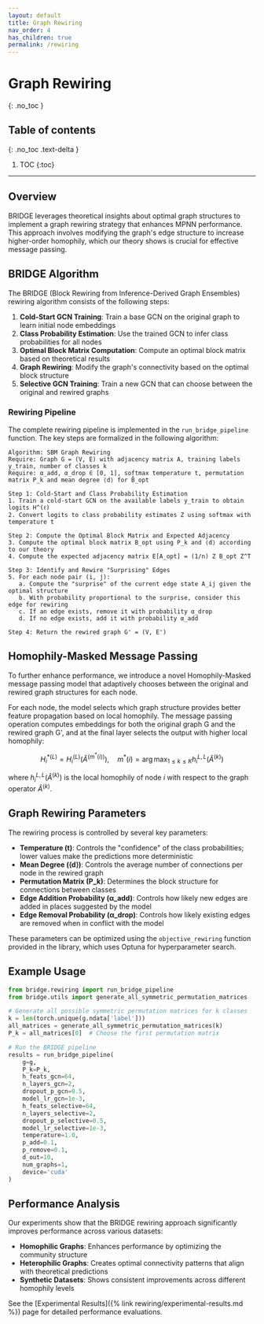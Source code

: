 ```yaml
---
layout: default
title: Graph Rewiring
nav_order: 4
has_children: true
permalink: /rewiring
---
```


# Graph Rewiring
{: .no_toc }

## Table of contents
{: .no_toc .text-delta }

1. TOC
{:toc}

---

## Overview

BRIDGE leverages theoretical insights about optimal graph structures to implement a graph rewiring strategy that enhances MPNN performance. This approach involves modifying the graph's edge structure to increase higher-order homophily, which our theory shows is crucial for effective message passing.

## BRIDGE Algorithm

The BRIDGE (Block Rewiring from Inference-Derived Graph Ensembles) rewiring algorithm consists of the following steps:

1. **Cold-Start GCN Training**: Train a base GCN on the original graph to learn initial node embeddings
2. **Class Probability Estimation**: Use the trained GCN to infer class probabilities for all nodes
3. **Optimal Block Matrix Computation**: Compute an optimal block matrix based on theoretical results
4. **Graph Rewiring**: Modify the graph's connectivity based on the optimal block structure
5. **Selective GCN Training**: Train a new GCN that can choose between the original and rewired graphs

### Rewiring Pipeline

The complete rewiring pipeline is implemented in the `run_bridge_pipeline` function. The key steps are formalized in the following algorithm:

```
Algorithm: SBM Graph Rewiring
Require: Graph G = (V, E) with adjacency matrix A, training labels y_train, number of classes k
Require: α_add, α_drop ∈ [0, 1], softmax temperature t, permutation matrix P_k and mean degree ⟨d⟩ for B̂_opt

Step 1: Cold-Start and Class Probability Estimation
1. Train a cold-start GCN on the available labels y_train to obtain logits H^(ℓ)
2. Convert logits to class probability estimates Z using softmax with temperature t

Step 2: Compute the Optimal Block Matrix and Expected Adjacency
3. Compute the optimal block matrix B_opt using P_k and ⟨d⟩ according to our theory
4. Compute the expected adjacency matrix E[A_opt] = (1/n) Z B_opt Z^T

Step 3: Identify and Rewire "Surprising" Edges
5. For each node pair (i, j):
   a. Compute the "surprise" of the current edge state A_ij given the optimal structure
   b. With probability proportional to the surprise, consider this edge for rewiring
   c. If an edge exists, remove it with probability α_drop
   d. If no edge exists, add it with probability α_add

Step 4: Return the rewired graph G' = (V, E')
```

## Homophily-Masked Message Passing

To further enhance performance, we introduce a novel Homophily-Masked message passing model that adaptively chooses between the original and rewired graph structures for each node.

For each node, the model selects which graph structure provides better feature propagation based on local homophily. The message passing operation computes embeddings for both the original graph G and the rewired graph G', and at the final layer selects the output with higher local homophily:

$$H^{*(L)}_i = H^{(L)}_i(\hat{A}^{(m^*(i))}), \quad m^*(i) = \arg\max_{1 \leq k \leq K} h^{L,L}_i(\hat{A}^{(k)})$$

where $h^{L,L}_i(\hat{A}^{(k)})$ is the local homophily of node $i$ with respect to the graph operator $\hat{A}^{(k)}$.

## Graph Rewiring Parameters

The rewiring process is controlled by several key parameters:

- **Temperature (t)**: Controls the "confidence" of the class probabilities; lower values make the predictions more deterministic
- **Mean Degree (⟨d⟩)**: Controls the average number of connections per node in the rewired graph
- **Permutation Matrix (P_k)**: Determines the block structure for connections between classes
- **Edge Addition Probability (α_add)**: Controls how likely new edges are added in places suggested by the model
- **Edge Removal Probability (α_drop)**: Controls how likely existing edges are removed when in conflict with the model

These parameters can be optimized using the `objective_rewiring` function provided in the library, which uses Optuna for hyperparameter search.

## Example Usage

```python
from bridge.rewiring import run_bridge_pipeline
from bridge.utils import generate_all_symmetric_permutation_matrices

# Generate all possible symmetric permutation matrices for k classes
k = len(torch.unique(g.ndata['label']))
all_matrices = generate_all_symmetric_permutation_matrices(k)
P_k = all_matrices[0]  # Choose the first permutation matrix

# Run the BRIDGE pipeline
results = run_bridge_pipeline(
    g=g,
    P_k=P_k,
    h_feats_gcn=64,
    n_layers_gcn=2,
    dropout_p_gcn=0.5,
    model_lr_gcn=1e-3,
    h_feats_selective=64,
    n_layers_selective=2,
    dropout_p_selective=0.5,
    model_lr_selective=1e-3,
    temperature=1.0,
    p_add=0.1,
    p_remove=0.1,
    d_out=10,
    num_graphs=1,
    device='cuda'
)
```

## Performance Analysis

Our experiments show that the BRIDGE rewiring approach significantly improves performance across various datasets:

- **Homophilic Graphs**: Enhances performance by optimizing the community structure
- **Heterophilic Graphs**: Creates optimal connectivity patterns that align with theoretical predictions
- **Synthetic Datasets**: Shows consistent improvements across different homophily levels

See the [Experimental Results]({% link rewiring/experimental-results.md %}) page for detailed performance evaluations.
